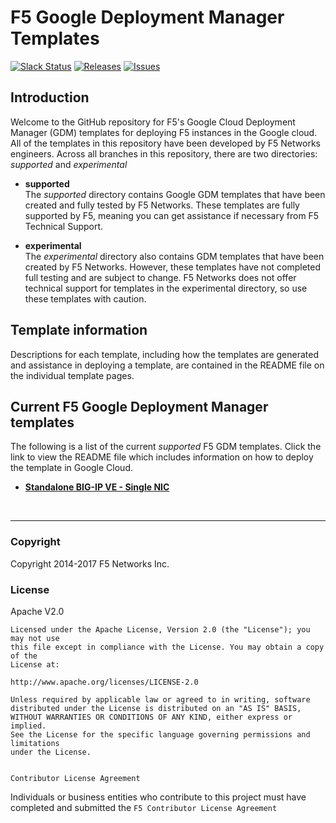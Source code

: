 # F5 Google Deployment Manager Templates 
[![Slack Status](https://f5cloudsolutions.herokuapp.com/badge.svg)](https://f5cloudsolutions.herokuapp.com)
[![Releases](https://img.shields.io/github/release/f5networks/f5-google-gdm-templates.svg)](https://github.com/f5networks/f5-google-gdm-templates/releases)
[![Issues](https://img.shields.io/github/issues/f5networks/f5-google-gdm-templates.svg)](https://github.com/f5networks/f5-google-gdm-templates/issues)

## Introduction
 
Welcome to the GitHub repository for F5's Google Cloud Deployment Manager (GDM) templates for deploying F5 instances in the Google cloud.  All of the templates in this repository have been developed by F5 Networks engineers. Across all branches in this repository, there are two directories: *supported* and *experimental*

  - **supported**<br>
  The *supported* directory contains Google GDM templates that have been created and fully tested by F5 Networks. These templates are fully supported by F5, meaning you can get assistance if necessary from F5 Technical Support.

  - **experimental**<br>
  The *experimental* directory also contains GDM templates that have been created by F5 Networks. However, these templates have not completed full testing and are subject to change. F5 Networks does not offer technical support for templates in the experimental directory, so use these templates with caution.

## Template information
Descriptions for each template, including how the templates are generated and assistance in deploying a template, are contained in the README file on the individual template pages.


## Current F5 Google Deployment Manager templates
The following is a list of the current *supported* F5 GDM templates. Click the link to view the README file which includes information on how to deploy the template in Google Cloud.
<br>
  - [**Standalone BIG-IP VE - Single NIC**](https://github.com/F5Networks/f5-google-gdm-templates/tree/master/supported/standalone/1nic)</a>
  
<br> 

---

### Copyright

Copyright 2014-2017 F5 Networks Inc.


### License


Apache V2.0
~~~~~~~~~~~
Licensed under the Apache License, Version 2.0 (the "License"); you may not use
this file except in compliance with the License. You may obtain a copy of the
License at:

http://www.apache.org/licenses/LICENSE-2.0

Unless required by applicable law or agreed to in writing, software
distributed under the License is distributed on an "AS IS" BASIS,
WITHOUT WARRANTIES OR CONDITIONS OF ANY KIND, either express or implied.
See the License for the specific language governing permissions and limitations
under the License.


Contributor License Agreement
~~~~~~~~~~~~~~~~~~~~~~~~~~~~~
Individuals or business entities who contribute to this project must have
completed and submitted the `F5 Contributor License Agreement`
